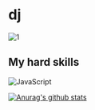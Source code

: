 # dj

![1](https://github-readme-stats.vercel.app/api/top-langs/?username=guilhermedjr&theme=blue-green)

## My hard skills 

<img alt="JavaScript" src="https://img.shields.io/badge/-JavaScript-e0c050?style=flat-square&logo=javascript&logoColor=white" />

[![Anurag's github stats](https://github-readme-stats.vercel.app/api?username=guilhermedjr&theme=blue-green)](https://github.com/anuraghazra/github-readme-stats)

